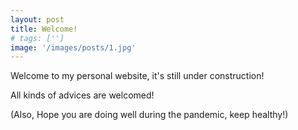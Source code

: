 ```yaml
---
layout: post
title: Welcome!
# tags: ['']
image: '/images/posts/1.jpg'
---
```


Welcome to my personal website, it's still under construction!  

All kinds of advices are welcomed!  

(Also, Hope you are doing well during the pandemic, keep healthy!)